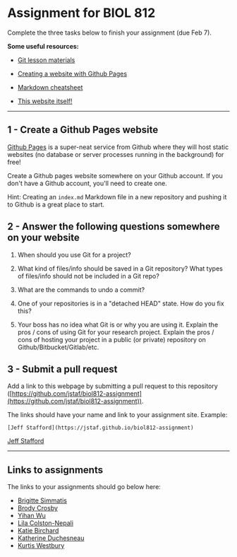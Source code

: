 # Assignment for BIOL 812 

Complete the three tasks below to finish your assignment (due Feb 7).

**Some useful resources:**

* [Git lesson materials](http://swcarpentry.github.io/git-novice/)

* [Creating a website with Github Pages](https://pages.github.com/)

* [Markdown cheatsheet](https://github.com/adam-p/markdown-here/wiki/Markdown-Cheatsheet)

* [This website itself!](https://github.com/jstaf/biol812-assignment)

--------------------------------------------------------------------

## 1 - Create a Github Pages website

[Github Pages](https://pages.github.com/) is a super-neat service
from Github where they will host static websites
(no database or server processes running in the background) 
for free!

Create a Github pages website somewhere on your Github account.
If you don't have a Github account, you'll need to create one.

Hint: Creating an `index.md` Markdown file in a new repository 
and pushing it to Github is a great place to start.

## 2 - Answer the following questions somewhere on your website

1. When should you use Git for a project?

2. What kind of files/info should be saved in a Git repository? 
   What types of files/info should not be included in a Git repo?

3. What are the commands to undo a commit?

4. One of your repositories is in a "detached HEAD" state. 
   How do you fix this?

5. Your boss has no idea what Git is or why you are using it. 
   Explain the pros / cons of using Git for your research project.
   Explain the pros / cons of hosting your project in a public 
   (or private) repository on Github/Bitbucket/Gitlab/etc. 

## 3 - Submit a pull request

Add a link to this webpage by submitting a pull request to this
repository ([https://github.com/jstaf/biol812-assignment](https://github.com/jstaf/biol812-assignment)).

The links should have your name and link to your assignment site.
Example: 

```
[Jeff Stafford](https://jstaf.github.io/biol812-assignment)
```

[Jeff Stafford](https://jstaf.github.io/biol812-assignment)

--------------------------------------------------

## Links to assignments

The links to your assignments should go below here:

* [Brigitte Simmatis](https://bsimmatis.github.io)
* [Brody Crosby](https://crosbybd.github.io)
* [Yihan Wu](https://yihanwu.github.io/bio-812-assignment/)
* [Lila Colston-Nepali](https://lilymaya.github.io/)
* [Katie Birchard](https://katieb314.github.io/Github-Assignment/)
* [Katherine Duchesneau](https://katherineduchesneau.github.io/Git_assignment/)
* [Kurtis Westbury](https://kurtis1520.github.io/biol-812-assignment/)
